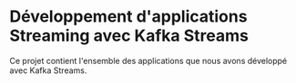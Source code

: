 # Développement d'applications Streaming avec Kafka Streams

Ce projet contient l'ensemble des applications que nous avons développé avec Kafka Streams.
